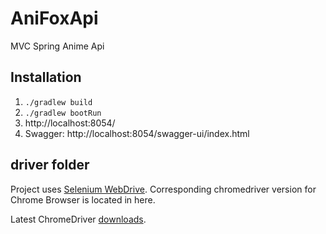 # AniFoxApi
MVC Spring Anime Api


## Installation

1. ```./gradlew build```
2. ```./gradlew bootRun```
3. http://localhost:8054/
4. Swagger: http://localhost:8054/swagger-ui/index.html

## driver folder

Project uses [Selenium WebDrive](https://www.selenium.dev/documentation/). Corresponding chromedriver version for Chrome Browser is located in here.

Latest ChromeDriver [downloads](https://chromedriver.chromium.org/downloads).
